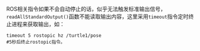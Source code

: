 ROS相关指令如果不会自动停止的话，似乎无法触发标准输出信号，`readAllStandardOutput()`函数不能读取输出内容，这里采用`timeout`指令定时终止进程来获取输出，如：
```shell
timeout 5 rostopic hz /turtle1/pose
#5秒后终止rostopic指令。
```